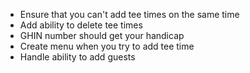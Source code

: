 - Ensure that you can't add tee times on the same time
- Add ability to delete tee times
- GHIN number should get your handicap
- Create menu when you try to add tee time
- Handle ability to add guests
